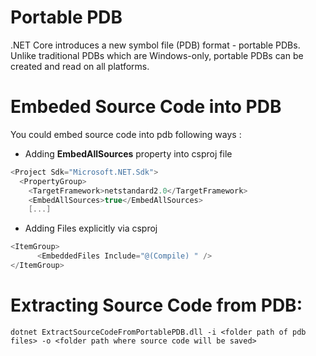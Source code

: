 # Portable PDB #

.NET Core introduces a new symbol file (PDB) format - portable PDBs. Unlike traditional PDBs which are Windows-only, portable PDBs can be created and read on all platforms.


# Embeded Source Code into PDB #

You could embed source code into pdb following ways :

* Adding **EmbedAllSources** property into csproj file
```C#
<Project Sdk="Microsoft.NET.Sdk">
  <PropertyGroup>
    <TargetFramework>netstandard2.0</TargetFramework>
    <EmbedAllSources>true</EmbedAllSources>
    [...]

```

* Adding Files explicitly via csproj
```C#
<ItemGroup>
      <EmbeddedFiles Include="@(Compile) " />
</ItemGroup>

```

# Extracting Source Code from PDB:

```
dotnet ExtractSourceCodeFromPortablePDB.dll -i <folder path of pdb files> -o <folder path where source code will be saved>
```
